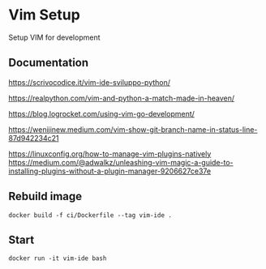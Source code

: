 # Vim Setup

Setup VIM for development

## Documentation

<https://scrivocodice.it/vim-ide-sviluppo-python/>

<https://realpython.com/vim-and-python-a-match-made-in-heaven/>

<https://blog.logrocket.com/using-vim-go-development/>

<https://wenijinew.medium.com/vim-show-git-branch-name-in-status-line-87d942234c21>

<https://linuxconfig.org/how-to-manage-vim-plugins-natively>
<https://medium.com/@adwalkz/unleashing-vim-magic-a-guide-to-installing-plugins-without-a-plugin-manager-9206627ce37e>

## Rebuild image

```docker build -f ci/Dockerfile --tag vim-ide .```

## Start

```docker run -it vim-ide bash```
